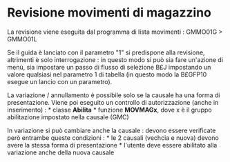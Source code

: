 # Revisione movimenti di magazzino
La revisione viene eseguita dal programma di lista movimenti :  GMMO01G > GMMO01L

Se il guida è lanciato con il parametro "1" si predispone alla revisione, altrimenti è solo interrogazione :  in questo modo si può sia fare un'azione di menù, sia impostare un passo di flusso di selezione B£J impostando un valore qualsiasi nel parametro 1 di tabella (in questo modo la B£GFP10 esegue un lancio con un parametro).

La variazione / annullamento è possibile solo se la causale ha una forma di presentazione.
Viene poi eseguito un controllo di autorizzazione (anche in inserimento) : 
 \* classe **Abilita**
 \* funzione **MOVMAGx**, dove x è il gruppo abilitazione impostato nella causale (GMC)

In variazione si può cambiare anche la causale :  devono essere verificate però entrambe queste condizioni : 
 \* le 2 causali (vechcia e nuova) devono avere la stessa forma di presentazione
 \* l'utente deve essere abilitato alla variazione anche della nuova causale
